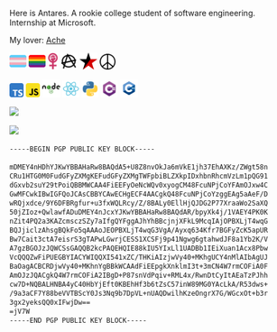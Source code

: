 Here is Antares. A rookie college student of software engineering. Internship at Microsoft.

My lover: [Ache](https://github.com/AcheHe)

<img height="30" src="icons/transgender-flag-svgrepo-com.svg"/> <img height="30" src="icons/rainbow-flag-svgrepo-com.svg"> <img height="30" src="icons/woman-power-emblem.svg"> <img height="30" src="icons/anarchy-svgrepo-com.svg"> <img height="30" src="icons/rb-star.svg"> <img height="28" src="icons/pacifism-peace-svgrepo-com.svg">

<img height="25" src="icons/typescript-svgrepo-com.svg"> <img height="25" src="icons/javascript-svgrepo-com.svg"> <img height="32" src="icons/nodejs-svgrepo-com.svg"> <img height="30" src="icons/react-svgrepo-com.svg"> <img height="30" src="icons/python-svgrepo-com.svg"> <img height="30" src="icons/csharp-svgrepo-com.svg"> <img height="32" src="icons/cplusplus-svgrepo-com.svg">

![](https://github-readme-stats.vercel.app/api?username=AntaresQAQ&show_icons=true&theme=material-palenight)

![](https://github-readme-stats.vercel.app/api/top-langs/?username=AntaresQAQ&layout=compact&theme=material-palenight)

```
-----BEGIN PGP PUBLIC KEY BLOCK-----

mDMEY4nHDhYJKwYBBAHaRw8BAQdA5+U8Z8nvOkJa6mVkE1jh37EhAXKz/ZWgt58n
CRu1HTG0M0FudGFyZXMgKEFudGFyZXMgTWFpbiBLZXkpIDxhbnRhcmVzLm1pQG91
dGxvb2suY29tPoiQBBMWCAA4FiEEFyOeNcWQv0xyogCM48FcuNPjCoYFAmOJxw4C
GwMFCwkIBwIGFQoJCAsCBBYCAwECHgECF4AACgkQ48FcuNPjCoYzggEAg5aAeF/D
wRQjxdce/9Y6DFBRgfur+u3fxWQLRcy/Z/8BALy0EllHjQJDG2P77XraaWo2SaXQ
50jZIoz+QwlawfADuDMEY4nJcxYJKwYBBAHaRw8BAQdAR/bpyXk4j/1VAEY4PK0K
nZit4PQ2a3KAZcmsczSZy7aIfgQYFggAJhYhBBcjnjXFkL9McqIAjOPBXLjT4wqG
BQJjiclzAhsgBQkFo5qAAAoJEOPBXLjT4wqG3VgA/Ayxq634Kfr7BGFyZcK5apUR
Bw7Cait3ctA7eisrS3gTAPwLGwrjCESS1XCSFj9p41Ngwg6gtahwdJF8a1Yb2K/V
A7gzBGOJzJQWCSsGAQQB2kcPAQEHQIE88kIU5YIxLl1UADBb1IEiXuan1Acx8Pbw
VcQQQZwFiPUEGBYIACYWIQQXI541xZC/THKiAIzjwVy40+MKhgUCY4nMlAIbAgUJ
BaOagACBCRDjwVy40+MKhnYgBBkWCAAdFiEEpgkXnklmI3t+3mCN4W7rmCOFiA0F
AmOJzJQACgkQ4W7rmCOFiA2IBgD+P87snVdPqiv+RML4x/RwnDtCyItAEaTzPJhh
cw7D+NQBALHNBA4yC40HbYjEft0KBEhHf3b6tZsC57inW89MG0YAcLkA/R53dws+
/9a3aCF7Y88beVVTBScY0Js3Nq9b7DpVL+nUAQDwilhKzeOngrX7G/WGcxOt+b3r
3gx2yeksQQ0xIFwjDw==
=jV7W
-----END PGP PUBLIC KEY BLOCK-----

```
